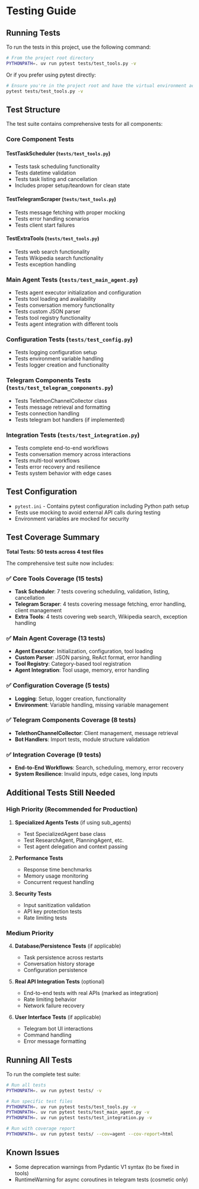 # Testing Guide

## Running Tests

To run the tests in this project, use the following command:

```bash
# From the project root directory
PYTHONPATH=. uv run pytest tests/test_tools.py -v
```

Or if you prefer using pytest directly:

```bash
# Ensure you're in the project root and have the virtual environment activated
pytest tests/test_tools.py -v
```

## Test Structure

The test suite contains comprehensive tests for all components:

### Core Component Tests

#### TestTaskScheduler (`tests/test_tools.py`)
- Tests task scheduling functionality
- Tests datetime validation
- Tests task listing and cancellation
- Includes proper setup/teardown for clean state

#### TestTelegramScraper (`tests/test_tools.py`)  
- Tests message fetching with proper mocking
- Tests error handling scenarios
- Tests client start failures

#### TestExtraTools (`tests/test_tools.py`)
- Tests web search functionality
- Tests Wikipedia search functionality
- Tests exception handling

### Main Agent Tests (`tests/test_main_agent.py`)
- Tests agent executor initialization and configuration
- Tests tool loading and availability
- Tests conversation memory functionality
- Tests custom JSON parser
- Tests tool registry functionality
- Tests agent integration with different tools

### Configuration Tests (`tests/test_config.py`)
- Tests logging configuration setup
- Tests environment variable handling
- Tests logger creation and functionality

### Telegram Components Tests (`tests/test_telegram_components.py`)
- Tests TelethonChannelCollector class
- Tests message retrieval and formatting
- Tests connection handling
- Tests telegram bot handlers (if implemented)

### Integration Tests (`tests/test_integration.py`)
- Tests complete end-to-end workflows
- Tests conversation memory across interactions
- Tests multi-tool workflows
- Tests error recovery and resilience
- Tests system behavior with edge cases

## Test Configuration

- `pytest.ini` - Contains pytest configuration including Python path setup
- Tests use mocking to avoid external API calls during testing
- Environment variables are mocked for security

## Test Coverage Summary

**Total Tests: 50 tests across 4 test files**

The comprehensive test suite now includes:

### ✅ **Core Tools Coverage (15 tests)**
- **Task Scheduler**: 7 tests covering scheduling, validation, listing, cancellation
- **Telegram Scraper**: 4 tests covering message fetching, error handling, client management  
- **Extra Tools**: 4 tests covering web search, Wikipedia search, exception handling

### ✅ **Main Agent Coverage (13 tests)**
- **Agent Executor**: Initialization, configuration, tool loading
- **Custom Parser**: JSON parsing, ReAct format, error handling
- **Tool Registry**: Category-based tool registration
- **Agent Integration**: Tool usage, memory, error handling

### ✅ **Configuration Coverage (5 tests)**
- **Logging**: Setup, logger creation, functionality
- **Environment**: Variable handling, missing variable management

### ✅ **Telegram Components Coverage (8 tests)**
- **TelethonChannelCollector**: Client management, message retrieval
- **Bot Handlers**: Import tests, module structure validation

### ✅ **Integration Coverage (9 tests)**
- **End-to-End Workflows**: Search, scheduling, memory, error recovery
- **System Resilience**: Invalid inputs, edge cases, long inputs

## Additional Tests Still Needed

### **High Priority (Recommended for Production)**

1. **Specialized Agents Tests** (if using sub_agents)
   - Test SpecializedAgent base class
   - Test ResearchAgent, PlanningAgent, etc.
   - Test agent delegation and context passing

2. **Performance Tests**
   - Response time benchmarks
   - Memory usage monitoring  
   - Concurrent request handling

3. **Security Tests**
   - Input sanitization validation
   - API key protection tests
   - Rate limiting tests

### **Medium Priority**

4. **Database/Persistence Tests** (if applicable)
   - Task persistence across restarts
   - Conversation history storage
   - Configuration persistence

5. **Real API Integration Tests** (optional)
   - End-to-end tests with real APIs (marked as integration)
   - Rate limiting behavior
   - Network failure recovery

6. **User Interface Tests** (if applicable)
   - Telegram bot UI interactions
   - Command handling
   - Error message formatting

## Running All Tests

To run the complete test suite:

```bash
# Run all tests
PYTHONPATH=. uv run pytest tests/ -v

# Run specific test files
PYTHONPATH=. uv run pytest tests/test_tools.py -v
PYTHONPATH=. uv run pytest tests/test_main_agent.py -v
PYTHONPATH=. uv run pytest tests/test_integration.py -v

# Run with coverage report
PYTHONPATH=. uv run pytest tests/ --cov=agent --cov-report=html
```

## Known Issues

- Some deprecation warnings from Pydantic V1 syntax (to be fixed in tools)
- RuntimeWarning for async coroutines in telegram tests (cosmetic only)
